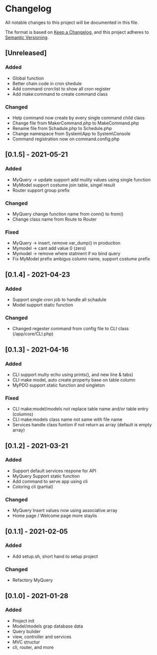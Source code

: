 # Changelog
All notable changes to this project will be documented in this file.

The format is based on [Keep a Changelog](https://keepachangelog.com/en/1.0.0/),
and this project adheres to [Semantic Versioning](https://semver.org/spec/v2.0.0.html).

## [Unreleased]
### Added
- Global function
- Better chain code in cron shedule
- Add command cron:list to show all cron register
- Add make:command to create command class

### Changed
- Help command now create by every single command child class
- Change file from MakerCommand.php to MakeCommand.php
- Rename file from Schadule.php to Schedule.php
- Change namespace from System\App to System\Console
- Command registration now on command.config.php

## [0.1.5] - 2021-05-21
### Added
- MyQuery -> update support add mulity values using single function
- MyModel support costume join table, singel result
- Router support group prefix

### Changed
- MyQuery change function name from conn() to from()
- Change class name from Route to Router

### Fixed
- MyQuery -> insert, remove var_dump() in production
- Mymodel -> cant add value 0 (zero)
- Mymodel -> remove where statment if no bind query
- Fix MyModel prefix ambigus column name, support costume prefix

## [0.1.4] - 2021-04-23
### Added
- Support single cron job to handle all schadule
- Model support static function

### Changed
- Changed regester command from config file to CLI class (/app/core/CLI.php)

## [0.1.3] - 2021-04-16
### Added
- CLI support multy echo using prints(), and new line & tabs)
- CLI make model, auto create property base on table column
- MyPDO support static function and singleton

### Fixed
- CLI make:model/models not replace table name and/or table entry (columns)
- CLI make:models class name not same with file name
- Services handle class funtion if not return as array (default is empty array)

## [0.1.2] - 2021-03-21
### Added
- Support default services respone for API
- MyQuery Support static function
- Add command to serve app using cli
- Coloring cli (partial)

### Changed
- MyQuery Insert values now using associative array
- Home page / Welcome page more staylis


## [0.1.1] - 2021-02-05
### Added
- Add setup.sh, short hand to setup project

### Changed
- Refactory MyQuery

## [0.1.0] - 2021-01-28
### Added
- Project init
- Model/models grap database data
- Query bulider
- view, controller and services
- MVC structur
- cli, router, and more
